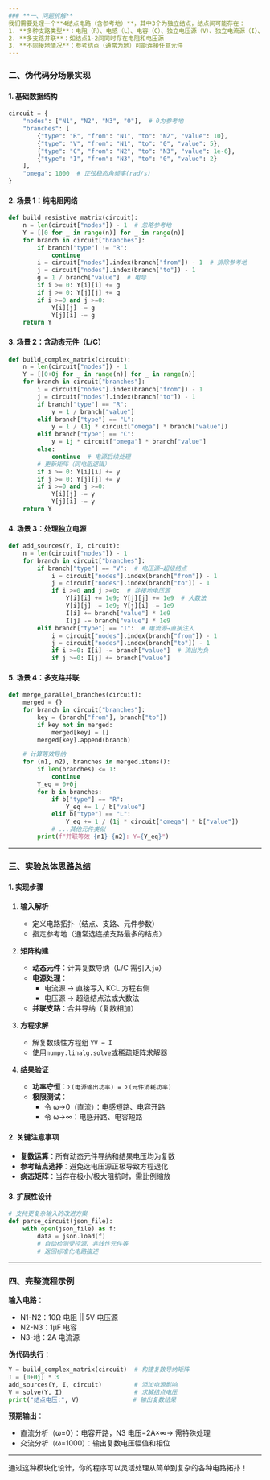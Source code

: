 ```yaml
---
### **一、问题拆解**
我们需要处理一个**4结点电路（含参考地）**，其中3个为独立结点，结点间可能存在：
1. **多种支路类型**：电阻（R）、电感（L）、电容（C）、独立电压源（V）、独立电流源（I）、受控源
2. **多支路并联**：如结点1-2间同时存在电阻和电压源
3. **不同接地情况**：参考结点（通常为地）可能连接任意元件
---
```


### **二、伪代码分场景实现**

#### **1. 基础数据结构**

```python
circuit = {
    "nodes": ["N1", "N2", "N3", "0"],  # 0为参考地
    "branches": [
        {"type": "R", "from": "N1", "to": "N2", "value": 10},
        {"type": "V", "from": "N1", "to": "0", "value": 5},
        {"type": "C", "from": "N2", "to": "N3", "value": 1e-6},
        {"type": "I", "from": "N3", "to": "0", "value": 2}
    ],
    "omega": 1000  # 正弦稳态角频率(rad/s)
}
```

#### **2. 场景 1：纯电阻网络**

```python
def build_resistive_matrix(circuit):
    n = len(circuit["nodes"]) - 1  # 忽略参考地
    Y = [[0 for _ in range(n)] for _ in range(n)]
    for branch in circuit["branches"]:
        if branch["type"] != "R":
            continue
        i = circuit["nodes"].index(branch["from"]) - 1  # 排除参考地
        j = circuit["nodes"].index(branch["to"]) - 1
        g = 1 / branch["value"]  # 电导
        if i >= 0: Y[i][i] += g
        if j >= 0: Y[j][j] += g
        if i >=0 and j >=0:
            Y[i][j] -= g
            Y[j][i] -= g
    return Y
```

#### **3. 场景 2：含动态元件（L/C）**

```python
def build_complex_matrix(circuit):
    n = len(circuit["nodes"]) - 1
    Y = [[0+0j for _ in range(n)] for _ in range(n)]
    for branch in circuit["branches"]:
        i = circuit["nodes"].index(branch["from"]) - 1
        j = circuit["nodes"].index(branch["to"]) - 1
        if branch["type"] == "R":
            y = 1 / branch["value"]
        elif branch["type"] == "L":
            y = 1 / (1j * circuit["omega"] * branch["value"])
        elif branch["type"] == "C":
            y = 1j * circuit["omega"] * branch["value"]
        else:
            continue  # 电源后续处理
        # 更新矩阵（同电阻逻辑）
        if i >= 0: Y[i][i] += y
        if j >= 0: Y[j][j] += y
        if i >=0 and j >=0:
            Y[i][j] -= y
            Y[j][i] -= y
    return Y
```

#### **4. 场景 3：处理独立电源**

```python
def add_sources(Y, I, circuit):
    n = len(circuit["nodes"]) - 1
    for branch in circuit["branches"]:
        if branch["type"] == "V":  # 电压源→超级结点
            i = circuit["nodes"].index(branch["from"]) - 1
            j = circuit["nodes"].index(branch["to"]) - 1
            if i >=0 and j >=0:  # 非接地电压源
                Y[i][i] += 1e9; Y[j][j] += 1e9  # 大数法
                Y[i][j] -= 1e9; Y[j][i] -= 1e9
                I[i] += branch["value"] * 1e9
                I[j] -= branch["value"] * 1e9
        elif branch["type"] == "I":  # 电流源→直接注入
            i = circuit["nodes"].index(branch["from"]) - 1
            j = circuit["nodes"].index(branch["to"]) - 1
            if i >=0: I[i] -= branch["value"]  # 流出为负
            if j >=0: I[j] += branch["value"]
```

#### **5. 场景 4：多支路并联**

```python
def merge_parallel_branches(circuit):
    merged = {}
    for branch in circuit["branches"]:
        key = (branch["from"], branch["to"])
        if key not in merged:
            merged[key] = []
        merged[key].append(branch)

    # 计算等效导纳
    for (n1, n2), branches in merged.items():
        if len(branches) <= 1:
            continue
        Y_eq = 0+0j
        for b in branches:
            if b["type"] == "R":
                Y_eq += 1 / b["value"]
            elif b["type"] == "L":
                Y_eq += 1 / (1j * circuit["omega"] * b["value"])
            # ...其他元件类似
        print(f"并联等效 {n1}-{n2}: Y={Y_eq}")
```

---

### **三、实验总体思路总结**

#### **1. 实现步骤**

1. **输入解析**

   - 定义电路拓扑（结点、支路、元件参数）
   - 指定参考地（通常选连接支路最多的结点）

2. **矩阵构建**

   - **动态元件**：计算复数导纳（L/C 需引入`jω`）
   - **电源处理**：
     - 电流源 → 直接写入 KCL 方程右侧
     - 电压源 → 超级结点法或大数法
   - **并联支路**：合并导纳（复数相加）

3. **方程求解**

   - 解复数线性方程组 `YV = I`
   - 使用`numpy.linalg.solve`或稀疏矩阵求解器

4. **结果验证**
   - **功率守恒**：`Σ(电源输出功率) = Σ(元件消耗功率)`
   - **极限测试**：
     - 令 ω→0（直流）：电感短路、电容开路
     - 令 ω→∞：电感开路、电容短路

#### **2. 关键注意事项**

- **复数运算**：所有动态元件导纳和结果电压均为复数
- **参考结点选择**：避免选电压源正极导致方程退化
- **病态矩阵**：当存在极小/极大阻抗时，需比例缩放

#### **3. 扩展性设计**

```python
# 支持更复杂输入的改进方案
def parse_circuit(json_file):
    with open(json_file) as f:
        data = json.load(f)
        # 自动检测受控源、非线性元件等
        # 返回标准化电路描述
```

---

### **四、完整流程示例**

**输入电路**：

- N1-N2：10Ω 电阻 || 5V 电压源
- N2-N3：1μF 电容
- N3-地：2A 电流源

**伪代码执行**：

```python
Y = build_complex_matrix(circuit)  # 构建复数导纳矩阵
I = [0+0j] * 3
add_sources(Y, I, circuit)         # 添加电源影响
V = solve(Y, I)                    # 求解结点电压
print("结点电压:", V)               # 输出复数结果
```

**预期输出**：

- 直流分析（ω=0）：电容开路，N3 电压=2A×∞→ 需特殊处理
- 交流分析（ω=1000）：输出复数电压幅值和相位

---

通过这种模块化设计，你的程序可以灵活处理从简单到复杂的各种电路拓扑！

